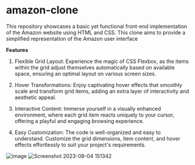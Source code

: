 # amazon-clone
This repository showcases a basic yet functional front-end implementation of the Amazon website using HTML and CSS. This clone aims to provide a simplified representation of the Amazon user interface

**Features**


1.  Flexible Grid Layout: Experience the magic of CSS Flexbox, as the items within the grid adjust themselves automatically based on available space, ensuring an optimal layout on various screen sizes.

2.  Hover Transformations: Enjoy captivating hover effects that smoothly scale and transform grid items, adding an extra layer of interactivity and aesthetic appeal.

3.  Interactive Content: Immerse yourself in a visually enhanced environment, where each grid item reacts uniquely to your cursor, offering a playful and engaging browsing experience.

4.  Easy Customization: The code is well-organized and easy to understand. Customize the grid dimensions, item content, and hover effects effortlessly to suit your project's requirements.

![image](https://github.com/rachit307/amazon-clone/assets/92736530/424811b5-3857-47b1-9850-518212a4bb93)
![Screenshot 2023-08-04 151342](https://github.com/rachit307/amazon-clone/assets/92736530/a35cf219-e8bb-4138-93f3-10cbb8032e35)

